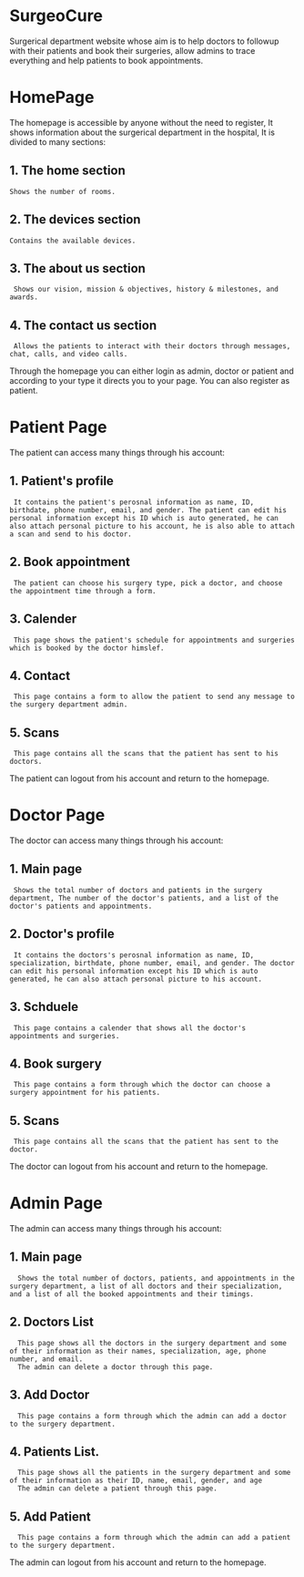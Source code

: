 # SurgeoCure
Surgerical department website whose aim is to help doctors to followup with their patients and book their surgeries, allow admins to trace everything and help patients to book appointments.

# HomePage
The homepage is accessible by anyone without the need to register, It shows information about the surgerical department in the hospital, It is divided to many sections:
## 1. The home section 
    Shows the number of rooms. 
## 2. The devices section 
    Contains the available devices.
## 3. The about us section 
     Shows our vision, mission & objectives, history & milestones, and awards.
## 4. The contact us section 
     Allows the patients to interact with their doctors through messages, chat, calls, and video calls.
Through the homepage you can either login as admin, doctor or patient and according to your type it directs you to your page.
You can also register as patient.

# Patient Page 
The patient can access many things through his account:
## 1. Patient's profile
     It contains the patient's perosnal information as name, ID, birthdate, phone number, email, and gender. The patient can edit his personal information except his ID which is auto generated, he can also attach personal picture to his account, he is also able to attach a scan and send to his doctor.
## 2. Book appointment
     The patient can choose his surgery type, pick a doctor, and choose the appointment time through a form.
## 3. Calender
     This page shows the patient's schedule for appointments and surgeries which is booked by the doctor himslef.
## 4. Contact
     This page contains a form to allow the patient to send any message to the surgery department admin.
## 5. Scans
     This page contains all the scans that the patient has sent to his doctors.
The patient can logout from his account and return to the homepage.          
     
# Doctor Page
The doctor can access many things through his account:
## 1. Main page
     Shows the total number of doctors and patients in the surgery department, The number of the doctor's patients, and a list of the doctor's patients and appointments.
## 2. Doctor's profile
     It contains the doctors's perosnal information as name, ID, specialization, birthdate, phone number, email, and gender. The doctor can edit his personal information except his ID which is auto generated, he can also attach personal picture to his account.
## 3. Schduele 
     This page contains a calender that shows all the doctor's appointments and surgeries.
## 4. Book surgery
     This page contains a form through which the doctor can choose a surgery appointment for his patients.
## 5. Scans
     This page contains all the scans that the patient has sent to the doctor.
The doctor can logout from his account and return to the homepage. 

# Admin Page
The admin can access many things through his account:
## 1. Main page
      Shows the total number of doctors, patients, and appointments in the surgery department, a list of all doctors and their specialization, and a list of all the booked appointments and their timings.
## 2. Doctors List
      This page shows all the doctors in the surgery department and some of their information as their names, specialization, age, phone number, and email.
      The admin can delete a doctor through this page.
## 3. Add Doctor  
      This page contains a form through which the admin can add a doctor to the surgery department.
## 4. Patients List.
      This page shows all the patients in the surgery department and some of their information as their ID, name, email, gender, and age
      The admin can delete a patient through this page.
## 5. Add Patient
      This page contains a form through which the admin can add a patient to the surgery department.
The admin can logout from his account and return to the homepage. 







